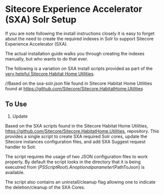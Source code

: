 # Sitecore Experience Accelerator (SXA) Solr Setup

If you are note following the install instructions closely it is easy to forget about the need to create the required indexes in Solr to support Sitecore Experience Accelerator (SXA).

The actual installation guide walks you through creating the indexes manually, but who wants to do that ever.

The following is a variation on SXA install scripts provided as part of the [very helpful Sitecore Habitat Home Utilities](https://github.com/Sitecore/Sitecore.HabitatHome.Utilities).

  //Based on the sxa-solr.json file found in Sitecore Habitat Home Utilities found at https://github.com/Sitecore/Sitecore.HabitatHome.Utilities

## To Use

1. Update 


Based on the SXA scripts found in the Sitecore Habitat Home Utilities, https://github.com/Sitecore/Sitecore.HabitatHome.Utilities, repository.
This provides a single script to create SXA required Solr cores, update the Sitecore instances configuration files, and add SXA Suggest request handler to Solr.

The script requires the usage of two JSON configuration files to work properly. By default the script looks in the directory that it is being executred from ($PSScriptRoot).
An optional parameter ($PathToJson) is available.

The script also contains an uninstall/cleanup flag allowing one to indicate the deletion/cleanup of the SXA Cores.